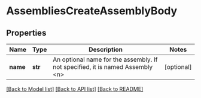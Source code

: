 # AssembliesCreateAssemblyBody

## Properties
Name | Type | Description | Notes
------------ | ------------- | ------------- | -------------
**name** | **str** | An optional name for the assembly.  If not specified, it is named Assembly &lt;n&gt; | [optional] 

[[Back to Model list]](../README.md#documentation-for-models) [[Back to API list]](../README.md#documentation-for-api-endpoints) [[Back to README]](../README.md)


